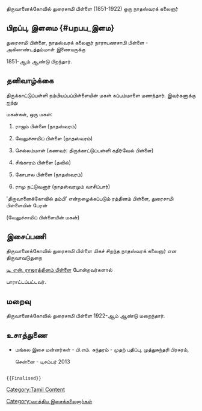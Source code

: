 திருவானைக்கோவில் துரைசாமி பிள்ளை (1851-1922) ஒரு நாதஸ்வரக் கலைஞர்

## பிறப்பு, இளமை {#பறபப_இளம}

துரைசாமி பிள்ளை, நாதஸ்வரக் கலைஞர் நாராயணசாமி பிள்ளை - அகிலாண்டத்தம்மாள் இணையருக்கு
1851-ஆம் ஆண்டு பிறந்தார்.

## தனிவாழ்க்கை

திருக்காட்டுப்பள்ளி நம்பியப்பப்பிள்ளையின் மகள் சுப்பம்மாளை மணந்தார். இவர்களுக்கு ஐந்து
மகன்கள், ஒரு மகள்:

1.  ராஜம் பிள்ளை (நாதஸ்வரம்)
2.  வேலுச்சாமிப் பிள்ளை (நாதஸ்வரம்)
3.  செல்லம்மாள் (கணவர்: திருக்காட்டுப்பள்ளி கதிர்வேல் பிள்ளை)
4.  சிங்காரம் பிள்ளை (தவில்)
5.  கோபால பிள்ளை (நாதஸ்வரம்)
6.  ராமு நட்டுவனார் (நாதஸ்வரமும் வாசிப்பார்)

'திருவானைக்கோவில் தம்பி' என்றழைக்கப்படும் ரத்தினம் பிள்ளை, துரைசாமி பிள்ளையின் பேரன்
(வேலுச்சாமிப் பிள்ளையின் மகன்)

## இசைப்பணி

திருவானைக்கோவில் துரைசாமி பிள்ளை மிகச் சிறந்த நாதஸ்வரக் கலைஞர் என திருவாவடுதுறை
[டி. என். ராஜரத்தினம் பிள்ளை](டி._என்._ராஜரத்தினம்_பிள்ளை "wikilink") போன்றவர்களால்
பாராட்டப்பட்டவர்.

## மறைவு

திருவானைக்கோவில் துரைசாமி பிள்ளை 1922-ஆம் ஆண்டு மறைந்தார்.

## உசாத்துணை

-   மங்கல இசை மன்னர்கள் - பி.எம். சுந்தரம் - முதற் பதிப்பு, முத்துசுந்தரி பிரசுரம்,
    சென்னை - டிசம்பர் 2013

```{=mediawiki}
{{Finalised}}
```
[Category:Tamil Content](Category:Tamil_Content "wikilink")
[Category:வாத்திய இசைக்கலைஞர்கள்](Category:வாத்திய_இசைக்கலைஞர்கள் "wikilink")
